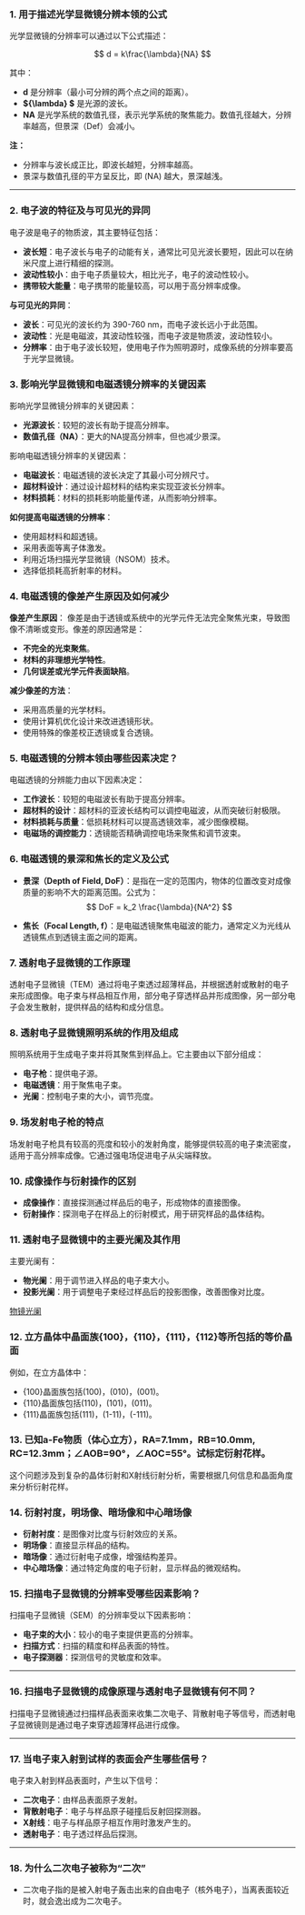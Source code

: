 
### 1. 用于描述光学显微镜分辨本领的公式

光学显微镜的分辨率可以通过以下公式描述：

$$
d = k\frac{\lambda}{NA}
$$

其中：
- **d** 是分辨率（最小可分辨的两个点之间的距离）。
- **${\lambda} $** 是光源的波长。
- __NA__ 是光学系统的数值孔径，表示光学系统的聚焦能力。数值孔径越大，分辨率越高，但景深（Def）会减小。

**注：**
- 分辨率与波长成正比，即波长越短，分辨率越高。
- 景深与数值孔径的平方呈反比，即 (NA) 越大，景深越浅。

---

### 2. 电子波的特征及与可见光的异同

电子波是电子的物质波，其主要特征包括：
- **波长短**：电子波长与电子的动能有关，通常比可见光波长要短，因此可以在纳米尺度上进行精细的探测。
- **波动性较小**：由于电子质量较大，相比光子，电子的波动性较小。
- **携带较大能量**：电子携带的能量较高，可以用于高分辨率成像。

**与可见光的异同**：
- **波长**：可见光的波长约为 390-760 nm，而电子波长远小于此范围。
- **波动性**：光是电磁波，其波动性较强，而电子波是物质波，波动性较小。
- **分辨率**：由于电子波长较短，使用电子作为照明源时，成像系统的分辨率要高于光学显微镜。

### 3. 影响光学显微镜和电磁透镜分辨率的关键因素

影响光学显微镜分辨率的关键因素：
- **光源波长**：较短的波长有助于提高分辨率。
- **数值孔径（NA）**：更大的NA提高分辨率，但也减少景深。

影响电磁透镜分辨率的关键因素：
- **电磁波长**：电磁透镜的波长决定了其最小可分辨尺寸。
- **超材料设计**：通过设计超材料的结构来实现亚波长分辨率。
- **材料损耗**：材料的损耗影响能量传递，从而影响分辨率。

**如何提高电磁透镜的分辨率**：
- 使用超材料和超透镜。
- 采用表面等离子体激发。
- 利用近场扫描光学显微镜（NSOM）技术。
- 选择低损耗高折射率的材料。

### 4. 电磁透镜的像差产生原因及如何减少

**像差产生原因**：
像差是由于透镜或系统中的光学元件无法完全聚焦光束，导致图像不清晰或变形。像差的原因通常是：
- **不完全的光束聚焦**。
- **材料的非理想光学特性**。
- **几何误差或光学元件表面缺陷**。

**减少像差的方法**：
- 采用高质量的光学材料。
- 使用计算机优化设计来改进透镜形状。
- 使用特殊的像差校正透镜或复合透镜。

### 5. 电磁透镜的分辨本领由哪些因素决定？

电磁透镜的分辨能力由以下因素决定：
- **工作波长**：较短的电磁波长有助于提高分辨率。
- **超材料的设计**：超材料的亚波长结构可以调控电磁波，从而突破衍射极限。
- **材料损耗与质量**：低损耗材料可以提高透镜效率，减少图像模糊。
- **电磁场的调控能力**：透镜能否精确调控电场来聚焦和调节波束。

### 6. 电磁透镜的景深和焦长的定义及公式

- **景深（Depth of Field, DoF）**：是指在一定的范围内，物体的位置改变对成像质量的影响不大的距离范围。公式为：
  $$
  DoF = k_2 \frac{\lambda}{NA^2}
  $$
  
- **焦长（Focal Length, f）**：是电磁透镜聚焦电磁波的能力，通常定义为光线从透镜焦点到透镜主面之间的距离。

### 7. 透射电子显微镜的工作原理

透射电子显微镜（TEM）通过将电子束透过超薄样品，并根据透射或散射的电子来形成图像。电子束与样品相互作用，部分电子穿透样品并形成图像，另一部分电子会发生散射，提供样品的结构和成分信息。

### 8. 透射电子显微镜照明系统的作用及组成

照明系统用于生成电子束并将其聚焦到样品上。它主要由以下部分组成：
- **电子枪**：提供电子源。
- **电磁透镜**：用于聚焦电子束。
- **光阑**：控制电子束的大小，调节亮度。

### 9. 场发射电子枪的特点

场发射电子枪具有较高的亮度和较小的发射角度，能够提供较高的电子束流密度，适用于高分辨率成像。它通过强电场促进电子从尖端释放。

### 10. 成像操作与衍射操作的区别

- **成像操作**：直接探测通过样品后的电子，形成物体的直接图像。
- **衍射操作**：探测电子在样品上的衍射模式，用于研究样品的晶体结构。

### 11. 透射电子显微镜中的主要光阑及其作用

主要光阑有：
- **物光阑**：用于调节进入样品的电子束大小。
- **投影光阑**：用于调整电子束经过样品后的投影图像，改善图像对比度。

[物镜光阑](https://ideal-journey-g447xgw5p9793w77.github.dev/)
### 12. 立方晶体中晶面族{100}，{110}，{111}，{112}等所包括的等价晶面

例如，在立方晶体中：
- {100}晶面族包括(100)，(010)，(001)。
- {110}晶面族包括(110)，(101)，(011)。
- {111}晶面族包括(111)，(1-11)，(-111)。

### 13. 已知a-Fe物质（体心立方），RA=7.1mm，RB=10.0mm, RC=12.3mm；∠AOB=90°，∠AOC=55°。试标定衍射花样。

这个问题涉及到复杂的晶体衍射和X射线衍射分析，需要根据几何信息和晶面角度来分析衍射花样。

### 14. 衍射衬度，明场像、暗场像和中心暗场像

- **衍射衬度**：是图像对比度与衍射效应的关系。
- **明场像**：直接显示样品的结构。
- **暗场像**：通过衍射电子成像，增强结构差异。
- **中心暗场像**：通过特定角度的电子衍射，显示样品的微观结构。

### 15. 扫描电子显微镜的分辨率受哪些因素影响？

扫描电子显微镜（SEM）的分辨率受以下因素影响：
- **电子束的大小**：较小的电子束提供更高的分辨率。
- **扫描方式**：扫描的精度和样品表面的特性。
- **电子探测器**：探测信号的灵敏度和效率。
---
### 16. 扫描电子显微镜的成像原理与透射电子显微镜有何不同？

扫描电子显微镜通过扫描样品表面来收集二次电子、背散射电子等信号，而透射电子显微镜则是通过电子束穿透超薄样品进行成像。

---

### 17. 当电子束入射到试样的表面会产生哪些信号？

电子束入射到样品表面时，产生以下信号：
- **二次电子**：由样品表面原子发射。
- **背散射电子**：电子与样品原子碰撞后反射回探测器。
- **X射线**：电子与样品原子相互作用时激发产生的。
- **透射电子**：电子透过样品后探测。
---
### 18. 为什么二次电子被称为“二次”
- 二次电子指的是被入射电子轰击出来的自由电子（核外电子），当离表面较近时，就会逸出成为二次电子。




